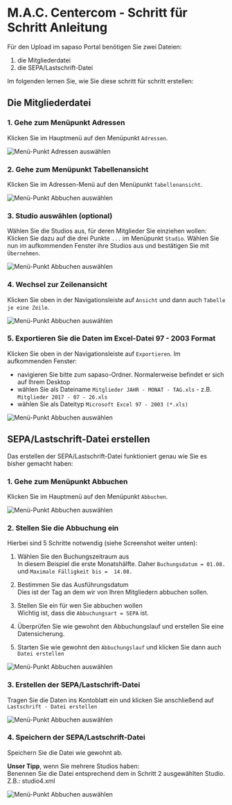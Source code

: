 # M.A.C. Centercom - Schritt für Schritt Anleitung

Für den Upload im sapaso Portal benötigen Sie zwei Dateien:

1. die Mitgliederdatei
2. die SEPA/Lastschrift-Datei

Im folgenden lernen Sie, wie Sie diese schritt für schritt erstellen:

## Die Mitgliederdatei

### 1. Gehe zum Menüpunkt Adressen

Klicken Sie im Hauptmenü auf den Menüpunkt `Adressen`.

![Menü-Punkt Adressen auswählen](mac-centercom/_media/mitgliederliste/1-menuepunkt-adressen.jpg "Menü-Punkt Abbuchen auswählen")

### 2. Gehe zum Menüpunkt Tabellenansicht

Klicken Sie im Adressen-Menü auf den Menüpunkt `Tabellenansicht`.

![Menü-Punkt Abbuchen auswählen](mac-centercom/_media/mitgliederliste/2-menuepunkt-tabellenansicht.jpg "Menü-Punkt Abbuchen auswählen")

### 3. Studio auswählen (optional)

Wählen Sie die Studios aus, für deren Mitglieder Sie einziehen wollen:  
Klicken Sie dazu auf die drei Punkte `...` im Menüpunkt `Studio`.
Wählen Sie nun im aufkommenden Fenster ihre Studios aus und bestätigen Sie mit `Übernehmen`.

![Menü-Punkt Abbuchen auswählen](mac-centercom/_media/mitgliederliste/3-studio-auswaehlen.jpg "Menü-Punkt Abbuchen auswählen")

### 4. Wechsel zur Zeilenansicht

Klicken Sie oben in der Navigationsleiste auf `Ansicht` und dann auch `Tabelle je eine Zeile`.

![Menü-Punkt Abbuchen auswählen](mac-centercom/_media/mitgliederliste/4-tabelle-je-zeile.jpg "Menü-Punkt Abbuchen auswählen")

### 5. Exportieren Sie die Daten im Excel-Datei 97 - 2003 Format

Klicken Sie oben in der Navigationsleiste auf `Exportieren`. Im aufkommenden Fenster:

* navigieren Sie bitte zum sapaso-Ordner. Normalerweise befindet er sich auf Ihrem Desktop
* wählen Sie als Dateiname `Mitglieder JAHR - MONAT - TAG.xls` - z.B. `Mitglieder 2017 - 07 - 26.xls`
* wählen Sie als Dateityp `Microsoft Excel 97 - 2003 (*.xls)`

![Menü-Punkt Abbuchen auswählen](mac-centercom/_media/mitgliederliste/5-mitgliederliste-exportieren.jpg "Menü-Punkt Abbuchen auswählen")

## SEPA/Lastschrift-Datei erstellen

Das erstellen der SEPA/Lastschrift-Datei funktioniert genau wie Sie es bisher gemacht haben:

### 1. Gehe zum Menüpunkt Abbuchen

Klicken Sie im Hauptmenü auf den Menüpunkt `Abbuchen`.

![Menü-Punkt Abbuchen auswählen](mac-centercom/_media/sepa/1-menue-waehlen.jpg "Menü-Punkt Abbuchen auswählen")

### 2. Stellen Sie die Abbuchung ein

Hierbei sind 5 Schritte notwendig (siehe Screenshot weiter unten):

1. Wählen Sie den Buchungszeitraum aus  
  In diesem Beispiel die erste Monatshälfte. Daher `Buchungsdatum = 01.08.` und `Maximale Fälligkeit bis =  14.08.`

2. Bestimmen Sie das Ausführungsdatum  
  Dies ist der Tag an dem wir von Ihren Mitgliedern abbuchen sollen.

3. Stellen Sie ein für wen Sie abbuchen wollen  
  Wichtig ist, dass die `Abbuchungsart = SEPA` ist.

4. Überprüfen Sie wie gewohnt den Abbuchungslauf und erstellen Sie eine Datensicherung.

5. Starten Sie wie gewohnt den `Abbuchungslauf` und klicken Sie dann auch `Datei erstellen`

![Menü-Punkt Abbuchen auswählen](mac-centercom/_media/sepa/2-sepa-einstellungen.jpg "Menü-Punkt Abbuchen auswählen")

### 3. Erstellen der SEPA/Lastschrift-Datei

Tragen Sie die Daten ins Kontoblatt ein und klicken Sie anschließend auf `Lastschrift - Datei erstellen`

![Menü-Punkt Abbuchen auswählen](mac-centercom/_media/sepa/3-sepa-lastschrift-datei-erstellen.jpg "Menü-Punkt Abbuchen auswählen")

### 4. Speichern der SEPA/Lastschrift-Datei

Speichern Sie die Datei wie gewohnt ab.  

__Unser Tipp__, wenn Sie mehrere Studios haben:  
Benennen Sie die Datei entsprechend dem in Schritt 2 ausgewählten Studio. Z.B.: studio4.xml

![Menü-Punkt Abbuchen auswählen](mac-centercom/_media/sepa/4-sepa-lastschrift-datei-speichern.jpg "Menü-Punkt Abbuchen auswählen")
